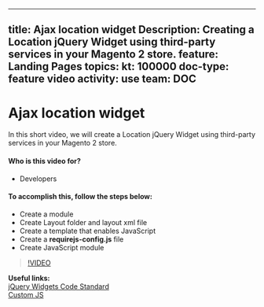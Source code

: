 
---
title: Ajax location widget
Description: Creating a Location jQuery Widget using third-party services in your Magento 2 store.
feature: Landing Pages
topics:
kt: 100000
doc-type: feature video
activity: use
team: DOC
---
# Ajax location widget

In this short video, we will create a Location jQuery Widget using third-party services in your Magento 2 store.

#### Who is this video for?
* Developers

#### To accomplish this, follow the steps below:
* Create a module
* Create Layout folder and layout xml file
* Create a template that enables JavaScript
* Create a **requirejs-config.js** file
* Create JavaScript module

>[!VIDEO](https://video.tv.adobe.com/v/35762)

**Useful links:**
<br/>
[jQuery Widgets Code Standard](https://devdocs.magento.com/guides/v2.4/coding-standards/code-standard-jquery-widgets.html)
<br/>
[Custom JS](https://devdocs.magento.com/guides/v2.4/javascript-dev-guide/javascript/custom_js.html)

